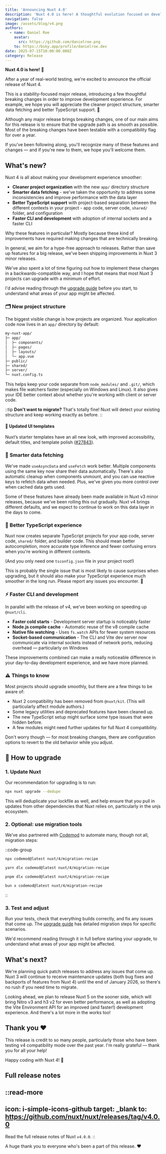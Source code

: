 ```yaml
---
title: 'Announcing Nuxt 4.0'
description: 'Nuxt 4.0 is here! A thoughtful evolution focused on developer experience, with better project organization, smarter data fetching, and improved type safety.'
navigation: false
image: /assets/blog/v4.png
authors:
  - name: Daniel Roe
    avatar:
      src: https://github.com/danielroe.png
    to: https://bsky.app/profile/danielroe.dev
date: 2025-07-15T10:00:00.000Z
category: Release
---
```


**Nuxt 4.0 is here!** 🎉

After a year of real-world testing, we're excited to announce the official release of Nuxt 4.

This is a stability-focused major release, introducing a few thoughtful breaking changes in order to improve development experience. For example, we hope you will appreciate the cleaner project structure, smarter data fetching and better TypeScript support. 🙏

Although any major release brings breaking changes, one of our main aims for this release is to ensure that the upgrade path is as smooth as possible. Most of the breaking changes have been testable with a compatibility flag for over a year.

If you've been following along, you'll recognize many of these features and changes &mdash; and if you're new to them, we hope you'll welcome them.

## What's new?

Nuxt 4 is all about making your development experience smoother:

- **Cleaner project organization** with the new `app/` directory structure
- **Smarter data fetching** - we've taken the opportunity to address some inconsistencies and improve performance with the data layer
- **Better TypeScript support** with project-based separation between the different contexts in your project - app code, server code, `shared/` folder, and configuration
- **Faster CLI and development** with adoption of internal sockets and a faster CLI

Why these features in particular? Mostly because these kind of improvements have required making changes that are technically breaking.

In general, we aim for a hype-free approach to releases. Rather than save up features for a big release, we've been shipping improvements in Nuxt 3 minor releases.

We've also spent a lot of time figuring out how to implement these changes in a backwards-compatible way, and I hope that means that most Nuxt 3 projects can upgrade with a minimum of effort.

I'd advise reading through the [upgrade guide](/docs/getting-started/upgrade) before you start, to understand what areas of your app might be affected.

### 🗂️ New project structure

The biggest visible change is how projects are organized. Your application code now lives in an `app/` directory by default:

```bash
my-nuxt-app/
├─ app/
│  ├─ components/
│  ├─ pages/
│  ├─ layouts/
│  └─ app.vue
├─ public/
├─ shared/
├─ server/
└─ nuxt.config.ts
```

This helps keep your code separate from `node_modules/` and `.git/`, which makes file watchers faster (especially on Windows and Linux). It also gives your IDE better context about whether you're working with client or server code.

::tip
**Don't want to migrate?** That's totally fine! Nuxt will detect your existing structure and keep working exactly as before.
::

#### 🎨 Updated UI templates

Nuxt’s starter templates have an all new look, with improved accessibility, default titles, and template polish ([#27843](https://github.com/nuxt/nuxt/pull/27843)).

### 🔄 Smarter data fetching

We've made `useAsyncData` and `useFetch` work better. Multiple components using the same key now share their data automatically. There's also automatic cleanup when components unmount, and you can use reactive keys to refetch data when needed. Plus, we've given you more control over when cached data gets used.

Some of these features have already been made available in Nuxt v3 minor releases, because we've been rolling this out gradually. Nuxt v4 brings different defaults, and we expect to continue to work on this data layer in the days to come.

### 🔧 Better TypeScript experience

Nuxt now creates separate TypeScript projects for your app code, server code, `shared/` folder, and builder code. This should mean better autocompletion, more accurate type inference and fewer confusing errors when you're working in different contexts.

(And you only need one `tsconfig.json` file in your project root!)

This is probably the single issue that is most likely to cause surprises when upgrading, but it should also make your TypeScript experience much smoother in the long run. Please report any issues you encounter. 🙏

### ⚡ Faster CLI and development

In parallel with the release of v4, we've been working on speeding up `@nuxt/cli`.

- **Faster cold starts** - Development server startup is noticeably faster
- **Node.js compile cache** - Automatic reuse of the v8 compile cache
- **Native file watching** - Uses `fs.watch` APIs for fewer system resources
- **Socket-based communication** - The CLI and Vite dev server now communicate via internal sockets instead of network ports, reducing overhead &mdash; particularly on Windows

These improvements combined can make a really noticeable difference in your day-to-day development experience, and we have more planned.

### ⚠️ Things to know

Most projects should upgrade smoothly, but there are a few things to be aware of:

- Nuxt 2 compatibility has been removed from `@nuxt/kit`. (This will particularly affect module authors.)
- Some legacy utilities and deprecated features have been cleaned up.
- The new TypeScript setup might surface some type issues that were hidden before.
- A few modules might need further updates for full Nuxt 4 compatibility.

Don't worry though &mdash; for most breaking changes, there are configuration options to revert to the old behavior while you adjust.

## 🚀 How to upgrade

### 1. Update Nuxt

Our recommendation for upgrading is to run:

```sh
npx nuxt upgrade --dedupe
```

This will deduplicate your lockfile as well, and help ensure that you pull in updates from other dependencies that Nuxt relies on, particularly in the unjs ecosystem.

### 2. Optional: use migration tools

We’ve also partnered with [Codemod](https://github.com/codemod-com/codemod) to automate many, though not all, migration steps:

::code-group

```bash [npm]
npx codemod@latest nuxt/4/migration-recipe
```

```bash [yarn]
yarn dlx codemod@latest nuxt/4/migration-recipe
```

```bash [pnpm]
pnpm dlx codemod@latest nuxt/4/migration-recipe
```

```bash [bun]
bun x codemod@latest nuxt/4/migration-recipe
```

::

### 3. Test and adjust

Run your tests, check that everything builds correctly, and fix any issues that come up. The [upgrade guide](/docs/getting-started/upgrade) has detailed migration steps for specific scenarios.

We'd recommend reading through it in full before starting your upgrade, to understand what areas of your app might be affected.

## What's next?

We're planning quick patch releases to address any issues that come up. Nuxt 3 will continue to receive maintenance updates (both bug fixes and backports of features from Nuxt 4) until the end of January 2026, so there's no rush if you need time to migrate.

Looking ahead, we plan to release Nuxt 5 on the sooner side, which will bring Nitro v3 and h3 v2 for even better performance, as well as adopting the Vite Environment API for an improved (and faster!) development experience. And there's a lot more in the works too!

## Thank you ❤️

This release is credit to so many people, particularly those who have been testing v4 compatibility mode over the past year. I'm really grateful &mdash; thank you for all your help!

Happy coding with Nuxt 4! 🚀

## Full release notes

::read-more
---
icon: i-simple-icons-github
target: _blank
to: https://github.com/nuxt/nuxt/releases/tag/v4.0.0
---
Read the full release notes of Nuxt `v4.0.0`.
::

A huge thank you to everyone who's been a part of this release. ❤️
